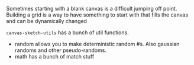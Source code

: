 Sometimes starting with a blank canvas is a difficult jumping off point.  Building a grid is a way to have something to start with that fills the canvas and can be dynamically changed

`canvas-sketch-utils` has a bunch of util functions.
* random allows you to make deterministic random #s.  Also gaussian randoms and other pseudo-randoms.
* math has a bunch of match stuff
